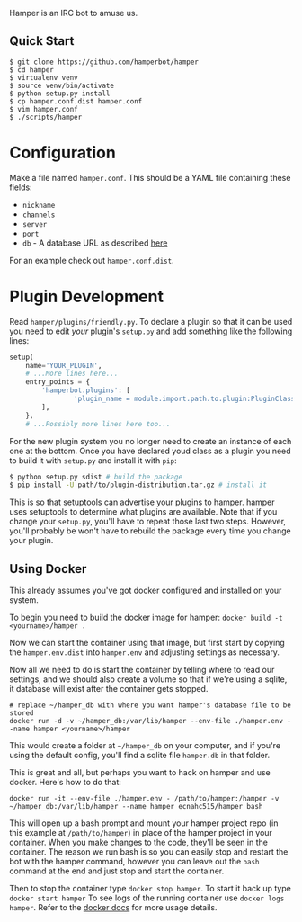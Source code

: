 Hamper is an IRC bot to amuse us.


Quick Start
-----------

```shell
$ git clone https://github.com/hamperbot/hamper
$ cd hamper
$ virtualenv venv
$ source venv/bin/activate
$ python setup.py install
$ cp hamper.conf.dist hamper.conf
$ vim hamper.conf
$ ./scripts/hamper
```


Configuration
=============
Make a file named `hamper.conf`. This should be a YAML file containing these
fields:

-   `nickname`
-   `channels`
-   `server`
-   `port`
-   `db` - A database URL as described [here][dburl]

For an example check out `hamper.conf.dist`.

[dburl]: http://www.sqlalchemy.org/docs/core/engines.html#sqlalchemy.create_engine

Plugin Development
==================
Read `hamper/plugins/friendly.py`. 
To declare a plugin so that it can be used you need to edit *your* plugin's
`setup.py` and add something like the following lines:
```python
setup(                                                                             
    name='YOUR_PLUGIN',                                                                 
	# ...More lines here...
    entry_points = {                                                               
        'hamperbot.plugins': [                                                     
                'plugin_name = module.import.path.to.plugin:PluginClass',
		],
	},
	# ...Possibly more lines here too...
```
For the new plugin system you no longer need to create an instance of each one
at the bottom.
Once you have declared youd class as a plugin you need to build it with
`setup.py` and install it with `pip`:
```sh
$ python setup.py sdist # build the package
$ pip install -U path/to/plugin-distribution.tar.gz # install it

```
This is so that setuptools can advertise your plugins to hamper. hamper uses
setuptools to determine what plugins are available.
Note that if you change your `setup.py`, you'll have to repeat those last two
steps. However, you'll probably be won't have to rebuild the package every time
you change your plugin.

Using Docker
------------

This already assumes you've got docker configured and installed on your system.

To begin you need to build the docker image for hamper: `docker build -t <yourname>/hamper .`

Now we can start the container using that image, but first start by copying the
`hamper.env.dist` into `hamper.env` and adjusting settings as necessary.

Now all we need to do is start the container by telling where to read our
settings, and we should also create a volume so that if we're using a sqlite,
it database will exist after the container gets stopped.


````shell
# replace ~/hamper_db with where you want hamper's database file to be stored
docker run -d -v ~/hamper_db:/var/lib/hamper --env-file ./hamper.env --name hamper <yourname>/hamper
````

This would create a folder at `~/hamper_db` on your computer, and if you're
using the default config, you'll find a sqlite file `hamper.db` in that folder.

This is great and all, but perhaps you want to hack on hamper and use docker.
Here's how to do that:

````shell
docker run -it --env-file ./hamper.env - /path/to/hamper:/hamper -v ~/hamper_db:/var/lib/hamper --name hamper ecnahc515/hamper bash
````

This will open up a bash prompt and mount your hamper project repo (in this
example at `/path/to/hamper`) in place of the hamper project in your container.
When you make changes to the code, they'll be seen in the container. The reason
we run bash is so you can easily stop and restart the bot with the hamper
command, however you can leave out the `bash` command at the end and just stop
and start the container.

Then to stop the container type `docker stop hamper`. To start it back up type
`docker start hamper` To see logs of the running container use `docker logs hamper`.
Refer to the [docker docs][docker] for more usage details.

[docker]: http://docs.docker.io/en/latest/
